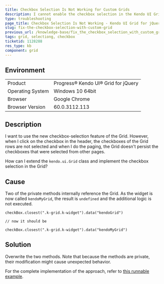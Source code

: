 ```yaml
---
title: Checkbox Selection Is Not Working for Custom Grids
description: I cannot enable the checkbox selection in the Kendo UI Grid and use it in combination with the kendo.ui.Grid class.
type: troubleshooting
page_title: Checkbox Selection Is Not Working - Kendo UI Grid for jQuery
slug: fix-the-checkbox-selection-with-custom-grid
previous_url: /knowledge-base/fix_the_checkbox_selection_with_custom_grid
tags: grid, selectiong, checkbox
ticketid: 1128288
res_type: kb
component: grid
---
```


## Environment

<table>
 <tr>
  <td>Product</td>
  <td>Progress® Kendo UI® Grid for jQuery</td> 
 </tr>
 <tr>
  <td>Operating System</td>
  <td>Windows 10 64bit</td>
 </tr>
 <tr>
  <td>Browser</td>
  <td>Google Chrome</td>
 </tr>
 <tr>
  <td>Browser Version</td>
  <td>60.0.3112.113</td>
 </tr>
</table>

## Description

I want to use the new checkbox-selection feature of the Grid. However, when I click on the checkbox in the header, the checkboxes of the Grid rows are not selected and when I do the paging, the Grid doesn't persist the checkboxes that were selected from other pages.

How can I extend the `kendo.ui.Grid` class and implement the checkbox selection in the Grid?

## Cause

Two of the private methods internally reference the Grid. As the widget is now called `kendoMyGrid`, the result is `undefined` and the additional logic is not executed.  

```
checkBox.closest(".k-grid.k-widget").data("kendoGrid")

// now it should be

checkBox.closest(".k-grid.k-widget").data("kendoMyGrid")
```

## Solution

Overwrite the two methods. Note that because the methods are private, their modification might cause unexpected behavior.  

For the complete implementation of the approach, refer to [this runnable example](https://dojo.telerik.com/usiZiM/2).  
